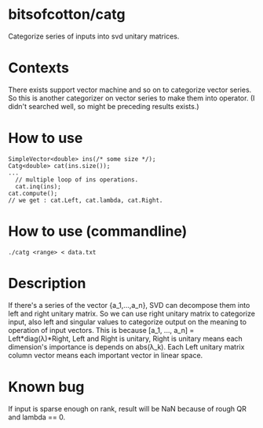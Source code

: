 # bitsofcotton/catg
Categorize series of inputs into svd unitary matrices.

# Contexts
There exists support vector machine and so on to categorize vector series.  
So this is another categorizer on vector series to make them into operator.
(I didn't searched well, so might be preceding results exists.)

# How to use
    SimpleVector<double> ins(/* some size */);
    Catg<double> cat(ins.size());
    ...
      // multiple loop of ins operations.
      cat.inq(ins);
    cat.compute();
    // we get : cat.Left, cat.lambda, cat.Right.

# How to use (commandline)
    ./catg <range> < data.txt

# Description
If there's a series of the vector {a_1,...,a_n}, SVD can decompose them into left and right unitary matrix.
So we can use right unitary matrix to categorize input, also left and singular values to categorize output
on the meaning to operation of input vectors. This is because \[a_1, ..., a_n\] = Left\*diag(&lambda;)\*Right,
Left and Right is unitary, Right is unitary means each dimension's importance is depends on abs(&lambda;\_k).
Each Left unitary matrix column vector means each important vector in linear space.

# Known bug
If input is sparse enough on rank, result will be NaN because of rough QR and lambda == 0.
